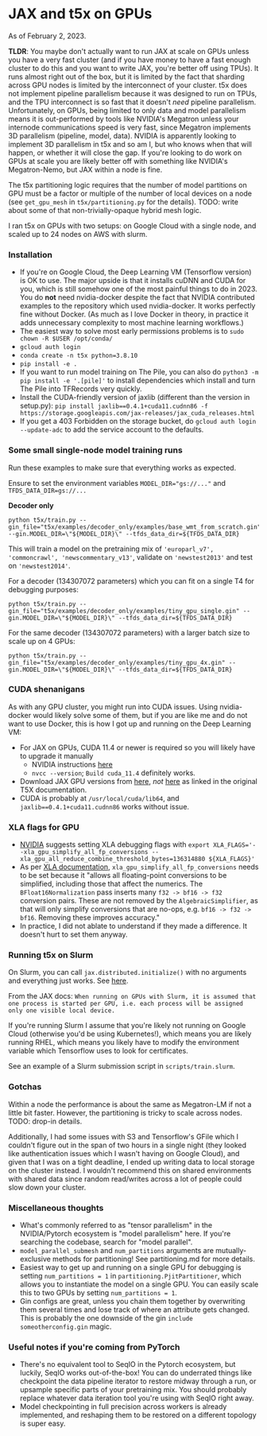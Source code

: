 # JAX and t5x on GPUs

As of February 2, 2023.

**TLDR**: You maybe don't actually want to run JAX at scale on GPUs unless you have a very fast cluster (and if you have money to have a fast enough cluster to do this and you want to write JAX, you're better off using TPUs). It runs almost right out of the box, but it is limited by the fact that sharding across GPU nodes is limited by the interconnect of your cluster. t5x does not implement pipeline parallelism because it was designed to run on TPUs, and the TPU interconnect is so fast that it doesn't _need_ pipeline parallelism. Unfortunately, on GPUs, being limited to only data and model parallelism means it is out-performed by tools like NVIDIA's Megatron unless your internode communications speed is very fast, since Megatron implements 3D parallelism (pipeline, model, data).  NVIDIA is apparently looking to implement 3D parallelism in t5x and so am I, but who knows when that will happen, or whether it will close the gap. If you're looking to do work on GPUs at scale you are likely better off with something like NVIDIA's Megatron-Nemo, but JAX within a node is fine. 

The t5x partitioning logic requires that the number of model partitions on GPU must be a factor or multiple of the number of local devices on a node (see `get_gpu_mesh` in `t5x/partitioning.py` for the details). TODO: write about some of that non-trivially-opaque hybrid mesh logic.

I ran t5x on GPUs with two setups: on Google Cloud with a single node, and scaled up to 24 nodes on AWS with slurm. 

### Installation

* If you're on Google Cloud, the Deep Learning VM (Tensorflow version) is OK to use. The major upside is that it installs cuDNN and CUDA for you, which is still somehow one of the most painful things to do in 2023. You do **not** need nvidia-docker despite the fact that NVIDIA contributed examples to the repository which used nvidia-docker. It works perfectly fine without Docker. (As much as I love Docker in theory, in practice it adds unnecessary complexity to most machine learning workflows.)
* The easiest way to solve most early permissions problems is to `sudo chown -R $USER /opt/conda/` 
* `gcloud auth login`
* `conda create -n t5x python=3.8.10`
* `pip install -e .`
* If you want to run model training on The Pile, you can also do `python3 -m pip install -e '.[pile]'` to install dependencies which  install and turn The Pile into TFRecords very quickly.
* Install the CUDA-friendly version of jaxlib (different than the version in setup.py): `pip install jaxlib==0.4.1+cuda11.cudnn86 -f https://storage.googleapis.com/jax-releases/jax_cuda_releases.html`
* If you get a 403 Forbidden on the storage bucket, do `gcloud auth login --update-adc` to add the service account to the defaults.

### Some small single-node model training runs 

Run these examples to make sure that everything works as expected.

Ensure to set the environment variables `MODEL_DIR="gs://..."` and `TFDS_DATA_DIR=gs://...`

**Decoder only**

```
python t5x/train.py --gin_file="t5x/examples/decoder_only/examples/base_wmt_from_scratch.gin" --gin.MODEL_DIR=\"${MODEL_DIR}\" --tfds_data_dir=${TFDS_DATA_DIR}
```

This will train a model on the pretraining mix of `'europarl_v7', 'commoncrawl', 'newscommentary_v13'`, validate on `'newstest2013'` and test on `'newstest2014'`.

For a decoder (134307072 parameters) which you can fit on a single T4 for debugging purposes:
```
python t5x/train.py --gin_file="t5x/examples/decoder_only/examples/tiny_gpu_single.gin" --gin.MODEL_DIR=\"${MODEL_DIR}\" --tfds_data_dir=${TFDS_DATA_DIR}
```

For the same decoder (134307072 parameters) with a larger batch size to scale up on 4 GPUs:

```
python t5x/train.py --gin_file="t5x/examples/decoder_only/examples/tiny_gpu_4x.gin" --gin.MODEL_DIR=\"${MODEL_DIR}\" --tfds_data_dir=${TFDS_DATA_DIR}
```

### CUDA shenanigans

As with any GPU cluster, you might run into CUDA issues. Using nvidia-docker would likely solve some of them, but if you are like me and do not want to use Docker, this is how I got up and running on the Deep Learning VM:

* For JAX on GPUs, CUDA 11.4 or newer is required so you will likely have to upgrade it manually
  * NVIDIA instructions [here](https://developer.nvidia.com/cuda-11-4-1-download-archive?target_os=Linux&target_arch=x86_64&Distribution=Debian&target_version=10&target_type=deb_local)
  * `nvcc --version`; `Build cuda_11.4` definitely works.
* Download JAX GPU versions from [here](https://storage.googleapis.com/jax-releases/jax_cuda_releases.html), *not* [here](https://storage.googleapis.com/jax-releases/jax_releases.html) as linked in the original T5X documentation.
* CUDA is probably at `/usr/local/cuda/lib64`, and `jaxlib==0.4.1+cuda11.cudnn86` works without issue.

### XLA flags for GPU
* [NVIDIA](https://github.com/google-research/t5x/pull/952) suggests setting XLA debugging flags with `export XLA_FLAGS='--xla_gpu_simplify_all_fp_conversions --xla_gpu_all_reduce_combine_threshold_bytes=136314880 ${XLA_FLAGS}'`
* As per [XLA documentation](https://github.com/tensorflow/tensorflow/blob/master/tensorflow/compiler/xla/xla.proto), `xla_gpu_simplify_all_fp_conversions` needs to be set because it "allows all floating-point conversions to be simplified, including those that affect the numerics. The `BFloat16Normalization` pass inserts many `f32 -> bf16 -> f32` conversion pairs. These are not removed by the `AlgebraicSimplifier`, as that will only simplify conversions that are no-ops, e.g. `bf16 -> f32 -> bf16`. Removing these improves accuracy."
* In practice, I did not ablate to understand if they made a difference. It doesn't hurt to set them anyway.

### Running t5x on Slurm

On Slurm, you can call `jax.distributed.initialize()` with no arguments and everything just works. See [here](https://jax.readthedocs.io/en/latest/multi_process.html). 

From the JAX docs: `When running on GPUs with Slurm, it is assumed that one process is started per GPU, i.e. each process will be assigned only one visible local device.`

If you're running Slurm I assume that you're likely not running on Google Cloud (otherwise you'd be using Kubernetes!), which means you are likely running RHEL, which means you likely have to modify the environment variable which Tensorflow uses to look for certificates.

See an example of a Slurm submission script in `scripts/train.slurm`.

### Gotchas

Within a node the performance is about the same as Megatron-LM if not a little bit faster. However, the partitioning is tricky to scale across nodes. TODO: drop-in details.

Additionally, I had some issues with S3 and Tensorflow's GFile which I couldn't figure out in the span of two hours in a single night (they looked like authentication issues which I wasn't having on Google Cloud), and given that I was on a tight deadline, I ended up writing data to local storage on the cluster instead. I wouldn't recommend this on shared environments with shared data since random read/writes across a lot of people could slow down your cluster.

### Miscellaneous thoughts
* What's commonly referred to as "tensor parallelism" in the NVIDIA/Pytorch ecosystem is "model parallelism" here. If you're searching the codebase, search for "model parallel".
* `model_parallel_submesh` and `num_partitions` arguments are mutually-exclusive methods for partitioning! See partitioning.md for more details.
* Easiest way to get up and running on a single GPU for debugging is setting `num_partitions = 1` in `partitioning.PjitPartitioner`, which allows you to instantiate the model on a single GPU. You can easily scale this to two GPUs by setting `num_partitions = 1`. 
* Gin configs are great, unless you chain them together by overwriting them several times and lose track of where an attribute gets changed. This is probably the one downside of the gin `include someotherconfig.gin` magic.


### Useful notes if you're coming from PyTorch
* There's no equivalent tool to SeqIO in the Pytorch ecosystem, but luckily, SeqIO works out-of-the-box! You can do underrated things like checkpoint the data pipeline iterator to restore midway through a run, or upsample specific parts of your pretraining mix. You should probably replace whatever data iteration tool you're using with SeqIO right away.
* Model checkpointing in full precision across workers is already implemented, and reshaping them to be restored on a different topology is super easy.